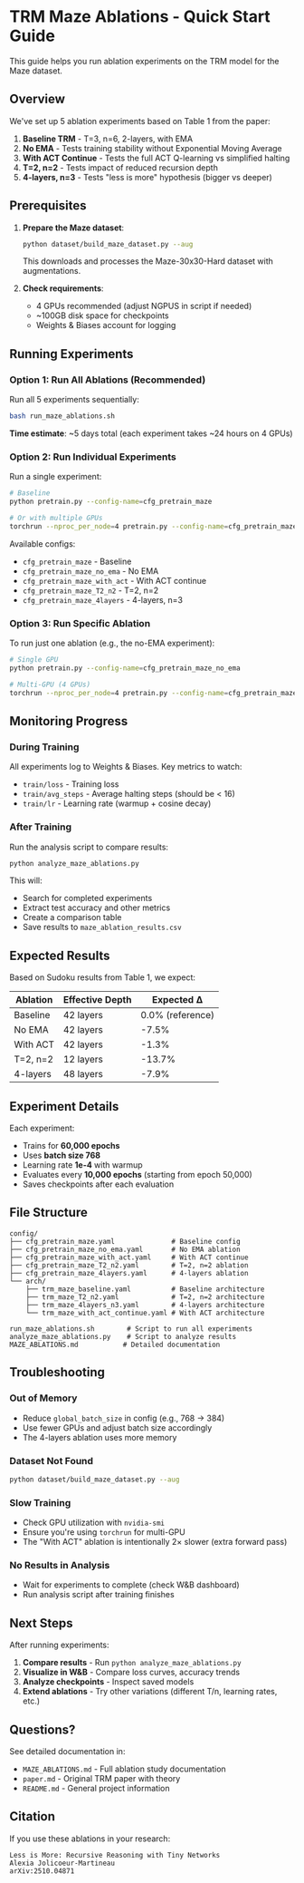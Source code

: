 # TRM Maze Ablations - Quick Start Guide

This guide helps you run ablation experiments on the TRM model for the Maze dataset.

## Overview

We've set up 5 ablation experiments based on Table 1 from the paper:

1. **Baseline TRM** - T=3, n=6, 2-layers, with EMA
2. **No EMA** - Tests training stability without Exponential Moving Average
3. **With ACT Continue** - Tests the full ACT Q-learning vs simplified halting
4. **T=2, n=2** - Tests impact of reduced recursion depth
5. **4-layers, n=3** - Tests "less is more" hypothesis (bigger vs deeper)

## Prerequisites

1. **Prepare the Maze dataset**:
   ```bash
   python dataset/build_maze_dataset.py --aug
   ```
   This downloads and processes the Maze-30x30-Hard dataset with augmentations.

2. **Check requirements**:
   - 4 GPUs recommended (adjust NGPUS in script if needed)
   - ~100GB disk space for checkpoints
   - Weights & Biases account for logging

## Running Experiments

### Option 1: Run All Ablations (Recommended)

Run all 5 experiments sequentially:

```bash
bash run_maze_ablations.sh
```

**Time estimate**: ~5 days total (each experiment takes ~24 hours on 4 GPUs)

### Option 2: Run Individual Experiments

Run a single experiment:

```bash
# Baseline
python pretrain.py --config-name=cfg_pretrain_maze

# Or with multiple GPUs
torchrun --nproc_per_node=4 pretrain.py --config-name=cfg_pretrain_maze
```

Available configs:
- `cfg_pretrain_maze` - Baseline
- `cfg_pretrain_maze_no_ema` - No EMA
- `cfg_pretrain_maze_with_act` - With ACT continue
- `cfg_pretrain_maze_T2_n2` - T=2, n=2
- `cfg_pretrain_maze_4layers` - 4-layers, n=3

### Option 3: Run Specific Ablation

To run just one ablation (e.g., the no-EMA experiment):

```bash
# Single GPU
python pretrain.py --config-name=cfg_pretrain_maze_no_ema

# Multi-GPU (4 GPUs)
torchrun --nproc_per_node=4 pretrain.py --config-name=cfg_pretrain_maze_no_ema
```

## Monitoring Progress

### During Training

All experiments log to Weights & Biases. Key metrics to watch:
- `train/loss` - Training loss
- `train/avg_steps` - Average halting steps (should be < 16)
- `train/lr` - Learning rate (warmup + cosine decay)

### After Training

Run the analysis script to compare results:

```bash
python analyze_maze_ablations.py
```

This will:
- Search for completed experiments
- Extract test accuracy and other metrics
- Create a comparison table
- Save results to `maze_ablation_results.csv`

## Expected Results

Based on Sudoku results from Table 1, we expect:

| Ablation | Effective Depth | Expected Δ |
|----------|-----------------|------------|
| Baseline | 42 layers | 0.0% (reference) |
| No EMA | 42 layers | -7.5% |
| With ACT | 42 layers | -1.3% |
| T=2, n=2 | 12 layers | -13.7% |
| 4-layers | 48 layers | -7.9% |

## Experiment Details

Each experiment:
- Trains for **60,000 epochs**
- Uses **batch size 768**
- Learning rate **1e-4** with warmup
- Evaluates every **10,000 epochs** (starting from epoch 50,000)
- Saves checkpoints after each evaluation

## File Structure

```
config/
├── cfg_pretrain_maze.yaml              # Baseline config
├── cfg_pretrain_maze_no_ema.yaml       # No EMA ablation
├── cfg_pretrain_maze_with_act.yaml     # With ACT continue
├── cfg_pretrain_maze_T2_n2.yaml        # T=2, n=2 ablation
├── cfg_pretrain_maze_4layers.yaml      # 4-layers ablation
└── arch/
    ├── trm_maze_baseline.yaml          # Baseline architecture
    ├── trm_maze_T2_n2.yaml             # T=2, n=2 architecture
    ├── trm_maze_4layers_n3.yaml        # 4-layers architecture
    └── trm_maze_with_act_continue.yaml # With ACT architecture

run_maze_ablations.sh        # Script to run all experiments
analyze_maze_ablations.py    # Script to analyze results
MAZE_ABLATIONS.md           # Detailed documentation
```

## Troubleshooting

### Out of Memory
- Reduce `global_batch_size` in config (e.g., 768 → 384)
- Use fewer GPUs and adjust batch size accordingly
- The 4-layers ablation uses more memory

### Dataset Not Found
```bash
python dataset/build_maze_dataset.py --aug
```

### Slow Training
- Check GPU utilization with `nvidia-smi`
- Ensure you're using `torchrun` for multi-GPU
- The "With ACT" ablation is intentionally 2× slower (extra forward pass)

### No Results in Analysis
- Wait for experiments to complete (check W&B dashboard)
- Run analysis script after training finishes

## Next Steps

After running experiments:

1. **Compare results** - Run `python analyze_maze_ablations.py`
2. **Visualize in W&B** - Compare loss curves, accuracy trends
3. **Analyze checkpoints** - Inspect saved models
4. **Extend ablations** - Try other variations (different T/n, learning rates, etc.)

## Questions?

See detailed documentation in:
- `MAZE_ABLATIONS.md` - Full ablation study documentation
- `paper.md` - Original TRM paper with theory
- `README.md` - General project information

## Citation

If you use these ablations in your research:

```
Less is More: Recursive Reasoning with Tiny Networks
Alexia Jolicoeur-Martineau
arXiv:2510.04871
```

